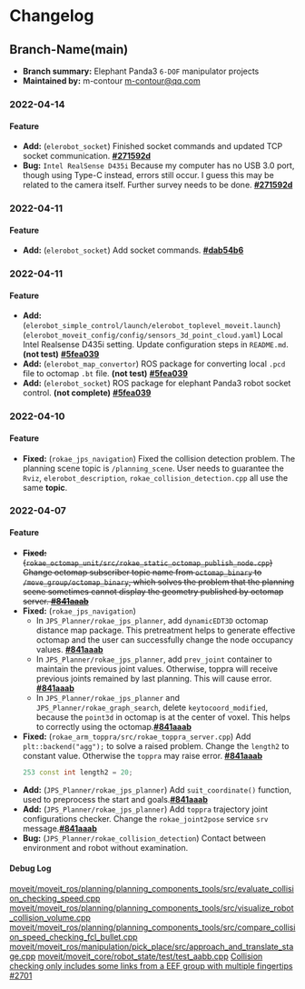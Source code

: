 # Changelog

## Branch-Name(main)
- **Branch summary:** Elephant Panda3 `6-DOF` manipulator projects
- **Maintained by:** m-contour <m-contour@qq.com>

### 2022-04-14 
#### Feature
- **Add:** (`elerobot_socket`) Finished socket commands and updated TCP socket communication. **[#271592d](https://github.com/Master-sx/eleRobotJPS/commit/271592de40cdd5578bee93523d1f615f6fb69a1e)**
- **Bug:** `Intel RealSense D435i` Because my computer has no USB 3.0 port, though using Type-C instead, errors still occur. I guess this may be related to the camera itself. Further survey needs to be done. **[#271592d](https://github.com/Master-sx/eleRobotJPS/commit/271592de40cdd5578bee93523d1f615f6fb69a1e)**


### 2022-04-11 
#### Feature
- **Add:** (`elerobot_socket`) Add socket commands. **[#dab54b6](https://github.com/Master-sx/eleRobotJPS/commit/dab54b6501a6a05910517343d2ae22ba320fbc00)**
 
### 2022-04-11 
#### Feature
- **Add:** (`elerobot_simple_control/launch/elerobot_toplevel_moveit.launch`) (`elerobot_moveit_config/config/sensors_3d_point_cloud.yaml`) Local Intel Realsense D435i setting. Update configuration steps in `README.md`. **(not test)** **[#5fea039](https://github.com/Master-sx/eleRobotJPS/commit/5fea03935fd0ed8de0ddb22ea4f48c32a1eb1c32)**
- **Add:** (`elerobot_map_convertor`) ROS package for converting local `.pcd` file to octomap `.bt` file. **(not test)** **[#5fea039](https://github.com/Master-sx/eleRobotJPS/commit/5fea03935fd0ed8de0ddb22ea4f48c32a1eb1c32)**
- **Add:** (`elerobot_socket`) ROS package for elephant Panda3 robot socket control. **(not complete)** **[#5fea039](https://github.com/Master-sx/eleRobotJPS/commit/5fea03935fd0ed8de0ddb22ea4f48c32a1eb1c32)**

### 2022-04-10 
#### Feature
- **Fixed:** (`rokae_jps_navigation`) Fixed the collision detection problem. The planning scene topic is `/planning_scene`. User needs to guarantee the `Rviz`, `elerobot_description`, `rokae_collision_detection.cpp` all use the same **topic**.

### 2022-04-07 
#### Feature
- ~~**Fixed:** (`rokae_octomap_unit/src/rokae_static_octomap_publish_node.cpp`) Change octomap subscriber topic name from `octomap_binary` to `/move_group/octomap_binary`, which solves the problem that the planning scene sometimes cannot display the geometry published by octomap server. **[#841aaab](https://github.com/Master-sx/eleRobotJPS/commit/841aaabc6ad1139cd57a78d33c748139be285d88)**~~
- **Fixed:** (`rokae_jps_navigation`) 
  - In `JPS_Planner/rokae_jps_planner`, add `dynamicEDT3D` octomap distance map package. This pretreatment helps to generate effective octomap and the user can successfully change the node occupancy values. **[#841aaab](https://github.com/Master-sx/eleRobotJPS/commit/841aaabc6ad1139cd57a78d33c748139be285d88)**
  - In `JPS_Planner/rokae_jps_planner`, add `prev_joint` container to maintain the previous joint values. Otherwise, toppra will receive previous joints remained by last planning. This will cause error. **[#841aaab](https://github.com/Master-sx/eleRobotJPS/commit/841aaabc6ad1139cd57a78d33c748139be285d88)**
  - In `JPS_Planner/rokae_jps_planner` and `JPS_Planner/rokae_graph_search`, delete `keytocoord_modified`, because the `point3d` in octomap is at the center of voxel. This helps to correctly using the octomap.**[#841aaab](https://github.com/Master-sx/eleRobotJPS/commit/841aaabc6ad1139cd57a78d33c748139be285d88)**
- **Fixed:** (`rokae_arm_toppra/src/rokae_toppra_server.cpp`) Add `plt::backend("agg");` to solve a raised problem. Change the `length2` to constant value. Otherwise the `toppra` may raise error. **[#841aaab](https://github.com/Master-sx/eleRobotJPS/commit/841aaabc6ad1139cd57a78d33c748139be285d88)**
  ```c++
  253 const int length2 = 20;
  ```
- **Add:** (`JPS_Planner/rokae_jps_planner`) Add `suit_coordinate()` function, used to preprocess the start and goals.**[#841aaab](https://github.com/Master-sx/eleRobotJPS/commit/841aaabc6ad1139cd57a78d33c748139be285d88)**
- **Add:** (`JPS_Planner/rokae_jps_planner`) Add `toppra` trajectory joint configurations checker. Change the `rokae_joint2pose` service `srv` message.**[#841aaab](https://github.com/Master-sx/eleRobotJPS/commit/841aaabc6ad1139cd57a78d33c748139be285d88)**
- **Bug:** (`JPS_Planner/rokae_collision_detection`) Contact between environment and robot without examination.
#### Debug Log

[moveit/moveit_ros/planning/planning_components_tools/src/evaluate_collision_checking_speed.cpp](https://github.com/ros-planning/moveit/blob/cce0ffe58c3f472fc5bf76b1ec364d29d2fa7252/moveit_ros/planning/planning_components_tools/src/evaluate_collision_checking_speed.cpp)
[moveit/moveit_ros/planning/planning_components_tools/src/visualize_robot_collision_volume.cpp](https://github.com/ros-planning/moveit/blob/3361b2d1b6b2feabc2d3e93c75653f5a00e87fa4/moveit_ros/planning/planning_components_tools/src/visualize_robot_collision_volume.cpp)
[moveit/moveit_ros/planning/planning_components_tools/src/compare_collision_speed_checking_fcl_bullet.cpp](https://github.com/ros-planning/moveit/blob/779b7c8b019f70898d4de3189f9261c9697d9b9f/moveit_ros/planning/planning_components_tools/src/compare_collision_speed_checking_fcl_bullet.cpp#L92)
[moveit/moveit_ros/manipulation/pick_place/src/approach_and_translate_stage.cpp](https://github.com/ros-planning/moveit/blob/cce0ffe58c3f472fc5bf76b1ec364d29d2fa7252/moveit_ros/manipulation/pick_place/src/approach_and_translate_stage.cpp)
[moveit/moveit_core/robot_state/test/test_aabb.cpp](https://github.com/ros-planning/moveit/blob/3361b2d1b6b2feabc2d3e93c75653f5a00e87fa4/moveit_core/robot_state/test/test_aabb.cpp)
[Collision checking only includes some links from a EEF group with multiple fingertips #2701](https://github.com/ros-planning/moveit/issues/2701)